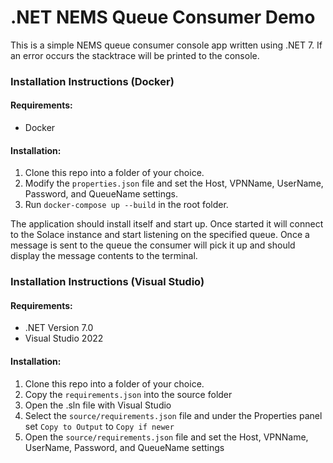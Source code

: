 # .NET NEMS Queue Consumer Demo

This is a simple NEMS queue consumer console app written using .NET 7. If an error occurs the stacktrace will be printed to the console.

### Installation Instructions (Docker)

#### Requirements:
 - Docker

#### Installation:
1. Clone this repo into a folder of your choice.
2. Modify the `properties.json` file and set the Host, VPNName, UserName, Password, and QueueName settings.
3. Run `docker-compose up --build` in the root folder.

The application should install itself and start up. Once started it will connect to the Solace instance and start listening on the specified queue. Once a message is sent to the queue the consumer will pick it up and should display the message contents to the terminal.

### Installation Instructions (Visual Studio)
#### Requirements:
 - .NET Version 7.0
 - Visual Studio 2022

 #### Installation:
 1. Clone this repo into a folder of your choice.
 2. Copy the ```requirements.json``` into the source folder 
 3. Open the .sln file with Visual Studio
 4. Select the ```source/requirements.json``` file and under the Properties panel set ```Copy to Output``` to ```Copy if newer```
 5. Open the ```source/requirements.json``` file and set the Host, VPNName, UserName, Password, and QueueName settings